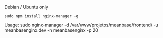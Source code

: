 Debian / Ubuntu only

```
sudo npm install nginx-manager -g
```

Usage:
sudo nginx-manager -d /var/www/projetos/meanbase/frontend/ -u meanbasenginx.dev -n meanbasenginx -p 20